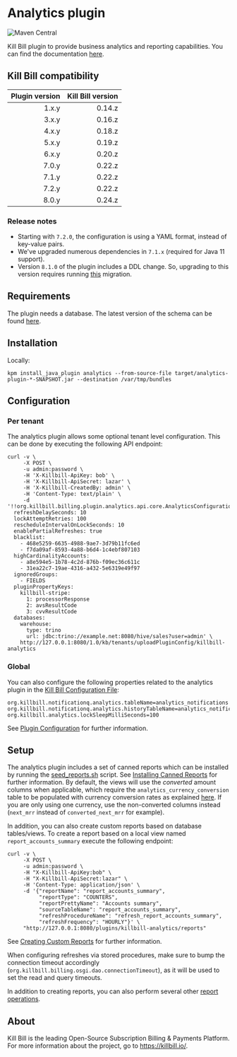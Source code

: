 # Analytics plugin
![Maven Central](https://img.shields.io/maven-central/v/org.kill-bill.billing.plugin.java/analytics-plugin?color=blue&label=Maven%20Central)

Kill Bill plugin to provide business analytics and reporting capabilities. You can find the documentation [here](http://docs.killbill.io/latest/userguide_analytics.html).

## Kill Bill compatibility

| Plugin version | Kill Bill version |
|---------------:|------------------:|
|          1.x.y |            0.14.z |
|          3.x.y |            0.16.z |
|          4.x.y |            0.18.z |
|          5.x.y |            0.19.z |
|          6.x.y |            0.20.z |
|          7.0.y |            0.22.z |
|          7.1.y |            0.22.z |
|          7.2.y |            0.22.z |
|          8.0.y |            0.24.z |

### Release notes

* Starting with `7.2.0`, the configuration is using a YAML format, instead of key-value pairs.
* We've upgraded numerous dependencies in `7.1.x` (required for Java 11 support).
* Version `8.1.0` of the plugin includes a DDL change. So, upgrading to this version requires running [this](https://github.com/killbill/killbill-analytics-plugin/blob/63c968f46001c7662d46464e608304c5bcd003bc/src/main/resources/migration/V20230712110325__rename_value_to_field_value_in_all_tables.sql) migration.

## Requirements

The plugin needs a database. The latest version of the schema can be found [here](https://github.com/killbill/killbill-analytics-plugin/blob/master/src/main/resources/org/killbill/billing/plugin/analytics/ddl.sql).

## Installation

Locally:

```
kpm install_java_plugin analytics --from-source-file target/analytics-plugin-*-SNAPSHOT.jar --destination /var/tmp/bundles
```

## Configuration

### Per tenant

The analytics plugin allows some optional tenant level configuration. This can be done by executing the following API endpoint:

```
curl -v \
     -X POST \
     -u admin:password \
     -H 'X-Killbill-ApiKey: bob' \
     -H 'X-Killbill-ApiSecret: lazar' \
     -H 'X-Killbill-CreatedBy: admin' \
     -H 'Content-Type: text/plain' \
     -d '!!org.killbill.billing.plugin.analytics.api.core.AnalyticsConfiguration
  refreshDelaySeconds: 10
  lockAttemptRetries: 100
  rescheduleIntervalOnLockSeconds: 10
  enablePartialRefreshes: true
  blacklist:
    - 468e5259-6635-4988-9ae7-3d79b11fc6ed
    - f7da09af-8593-4a88-b6d4-1c4ebf807103
  highCardinalityAccounts:
    - a8e594e5-1b78-4c2d-876b-f09ec36c611c
    - 31ea22c7-19ae-4316-a432-5e6319e49f97
  ignoredGroups:
    - FIELDS
  pluginPropertyKeys:
    killbill-stripe:
      1: processorResponse
      2: avsResultCode
      3: cvvResultCode
  databases:
    warehouse:
      type: trino
      url: jdbc:trino://example.net:8080/hive/sales?user=admin' \
    http://127.0.0.1:8080/1.0/kb/tenants/uploadPluginConfig/killbill-analytics
```

### Global

You can also configure the following properties related to the analytics plugin in the [Kill Bill Configuration File](https://docs.killbill.io/latest/userguide_configuration.html#global_configuration_properties):

```
org.killbill.notificationq.analytics.tableName=analytics_notifications
org.killbill.notificationq.analytics.historyTableName=analytics_notifications_history
org.killbill.analytics.lockSleepMilliSeconds=100
```

See [Plugin Configuration](https://docs.killbill.io/latest/userguide_analytics.html#_plugin_configuration) for further information. 

## Setup

The analytics plugin includes a set of canned reports which can be installed by running the [seed_reports.sh](https://github.com/killbill/killbill-analytics-plugin/blob/master/src/main/resources/seed_reports.sh) script. See [Installing Canned Reports](https://docs.killbill.io/latest/userguide_analytics.html#installing_canned_reports) for further information. By default, the views will use the *converted* amount columns when applicable, which require the `analytics_currency_conversion` table to be populated with currency conversion rates as explained [here](https://docs.killbill.io/latest/userguide_analytics.html#currency_conversion). If you are only using one currency, use the non-converted columns instead (`next_mrr` instead of `converted_next_mrr` for example).

In addition, you can also create custom reports based on database tables/views. 
To create a report based on a local view named `report_accounts_summary` execute the following endpoint:

```
curl -v \
     -X POST \
     -u admin:password \
     -H "X-Killbill-ApiKey:bob" \
     -H "X-Killbill-ApiSecret:lazar" \
     -H 'Content-Type: application/json' \
     -d '{"reportName": "report_accounts_summary",
          "reportType": "COUNTERS",
          "reportPrettyName": "Accounts summary",
          "sourceTableName": "report_accounts_summary",
          "refreshProcedureName": "refresh_report_accounts_summary",
          "refreshFrequency": "HOURLY"}' \
     "http://127.0.0.1:8080/plugins/killbill-analytics/reports"
```

See [Creating Custom Reports](https://docs.killbill.io/latest/userguide_analytics.html#create_custom_reports) for further information. 

When configuring refreshes via stored procedures, make sure to bump the connection timeout accordingly (`org.killbill.billing.osgi.dao.connectionTimeout`), as it will be used to set the read and query timeouts.

In addition to creating reports, you can also perform several other [report operations](https://docs.killbill.io/latest/userguide_analytics.html#_other_report_operations). 

## About

Kill Bill is the leading Open-Source Subscription Billing & Payments Platform. For more information about the project, go to https://killbill.io/.

